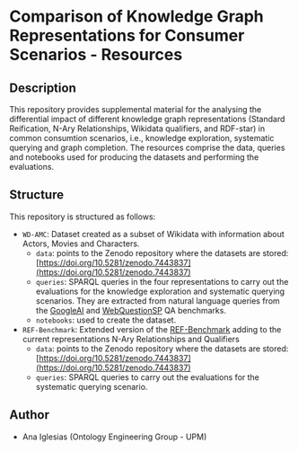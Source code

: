 # Comparison of Knowledge Graph Representations for Consumer Scenarios - Resources

## Description 

This repository provides supplemental material for the analysing the differential impact of different knowledge graph representations (Standard Reification, N-Ary Relationships, Wikidata qualifiers, and RDF-star) in common consumtion scenarios, i.e., knowledge exploration, systematic querying and graph completion. The resources comprise the data, queries and notebooks used for producing the datasets and performing the evaluations. 

## Structure
This repository is structured as follows:
* `WD-AMC`: Dataset created as a subset of Wikidata with information about Actors, Movies and Characters. 
  * `data`: points to the Zenodo repository where the datasets are stored: [https://doi.org/10.5281/zenodo.7443837](https://doi.org/10.5281/zenodo.7443837)
  * `queries`: SPARQL queries in the four representations to carry out the evaluations for the knowledge exploration and systematic querying scenarios. They are extracted from natural language queries from the [GoogleAI](https://ai.google.com/research/NaturalQuestions/dataset) and [WebQuestionSP](https://paperswithcode.com/dataset/webquestionssp) QA benchmarks.
  * `notebooks`: used to create the dataset.
* `REF-Benchmark`: Extended version of the [REF-Benchmark](https://github.com/dgraux/RDFStarObservatory/tree/master/testSuits/REF-Benchmark) adding to the current representations N-Ary Relationships and Qualifiers
  * `data`: points to the Zenodo repository where the datasets are stored: [https://doi.org/10.5281/zenodo.7443837](https://doi.org/10.5281/zenodo.7443837)
  * `queries`: SPARQL queries to carry out the evaluations for the systematic querying scenario. 

## Author
* Ana Iglesias (Ontology Engineering Group - UPM)
